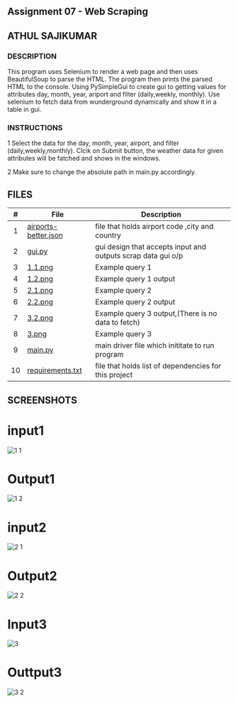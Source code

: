 ## Assignment 07 - Web Scraping
## ATHUL SAJIKUMAR
### DESCRIPTION
This program uses Selenium to render a web page and then uses BeautifulSoup to parse the HTML.
The program then prints the parsed HTML to the console.
Using PySimpleGui to create gui to getting values for attributes day, month, year, ariport and filter (daily,weekly, monthly). Use selenium to fetch data from wunderground dynamically  and show it in a table in gui.

### INSTRUCTIONS
1 Select the data for  the  day, month, year, airport, and filter (daily,weekly,monthly). Clcik on Submit button, the weather data for given attributes will be fatched and shows in the windows.

2 Make sure to change the absolute path in main.py accordingly.


## FILES
|   #   | File            | Description                                        |
| :---: | --------------- | -------------------------------------------------- |
|   1   | [airports-better.json]( https://github.com/ATHUL107/4883-SoftwareTools-Sajikumar/blob/main/Assignments/A07/airports-better.json) | file that holds airport code ,city and country   |
|   2   | [gui.py](https://github.com/ATHUL107/4883-SoftwareTools-Sajikumar/blob/main/Assignments/A07/gui.py)|gui design that accepts input and outputs scrap data gui o/p|
|   3   |[1.1.png](https://github.com/ATHUL107/4883-SoftwareTools-Sajikumar/blob/main/Assignments/A07/1.1.PNG)| Example query 1|
|   4   |[1.2.png](https://github.com/ATHUL107/4883-SoftwareTools-Sajikumar/blob/main/Assignments/A07/1.2.PNG)|Example query 1 output|
|   5   |[2.1.png](https://github.com/ATHUL107/4883-SoftwareTools-Sajikumar/blob/main/Assignments/A07/2.1.PNG)|Example query 2| 
|   6   |    [2.2.png](https://github.com/ATHUL107/4883-SoftwareTools-Sajikumar/blob/main/Assignments/A07/2.2.PNG)  |Example query 2 output|
|   7   |    [3.2.png](https://github.com/ATHUL107/4883-SoftwareTools-Sajikumar/blob/main/Assignments/A07/3.2.PNG)  |Example query 3 output,(There is no data to fetch)|
|   8   |    [3.png](https://github.com/ATHUL107/4883-SoftwareTools-Sajikumar/blob/main/Assignments/A07/3.PNG)    |Example query 3 |
|   9   |  [main.py](https://github.com/ATHUL107/4883-SoftwareTools-Sajikumar/blob/main/Assignments/A07/main.py)    | main driver file which inititate to run program    |
|   10  | [requirements.txt](https://github.com/ATHUL107/4883-SoftwareTools-Sajikumar/blob/main/Assignments/A07/requirements.txt)   | file that holds list of dependencies for this project   |
## SCREENSHOTS

# input1
![1 1](https://github.com/ATHUL107/4883-SoftwareTools-Sajikumar/assets/135656232/1fab2bb1-9239-476a-a630-18b2289f2f3d)
# Output1
![1 2](https://github.com/ATHUL107/4883-SoftwareTools-Sajikumar/assets/135656232/b6344bf1-93af-434c-a756-8f658b31a030)
# input2
![2 1](https://github.com/ATHUL107/4883-SoftwareTools-Sajikumar/assets/135656232/9581d1ea-64fc-4061-a0a3-0991fbaff02d)
# Output2
![2 2](https://github.com/ATHUL107/4883-SoftwareTools-Sajikumar/assets/135656232/e469f298-f88e-4244-a0fd-e014cdc7b8c1)
# Input3
![3](https://github.com/ATHUL107/4883-SoftwareTools-Sajikumar/assets/135656232/16b5d995-d638-432f-a7c3-e1b511ec6465)
# Outtput3
![3 2](https://github.com/ATHUL107/4883-SoftwareTools-Sajikumar/assets/135656232/55a0eb2d-e1af-4bc7-8cfd-ada3a0066e97)
